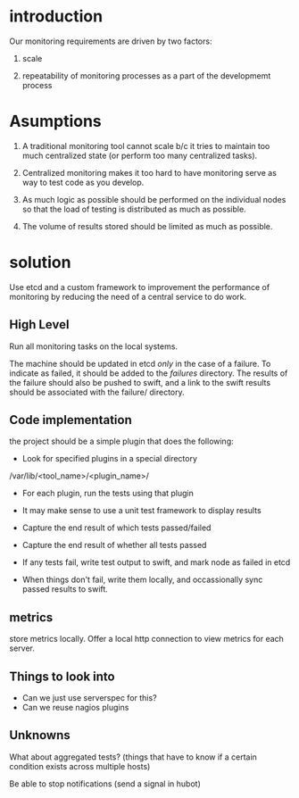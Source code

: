 # introduction

Our monitoring requirements are driven by two factors:

1. scale

2. repeatability of monitoring processes as a part of the
   developmemt process

# Asumptions

1. A traditional monitoring tool cannot scale b/c it
   tries to maintain too much centralized state (or perform
   too many centralized tasks).

2. Centralized monitoring makes it too hard to have monitoring
   serve as way to test code as you develop.

3. As much logic as possible should be performed on the individual
   nodes so that the load of testing is distributed as much as possible.

4. The volume of results stored should be limited as much as possible.

# solution

Use etcd and a custom framework to improvement the performance of
monitoring by reducing the need of a central service to do work.

## High Level

Run all monitoring tasks on the local systems.

The machine should be updated in etcd _only_ in the case of a failure.
To indicate as failed, it should be added to the _failures_ directory.
The results of the failure should also be pushed to swift, and a link
to the swift results should be associated with the failure/<node> directory.

## Code implementation

the project should be a simple plugin that does the following:

* Look for specified plugins in a special directory

/var/lib/<tool\_name>/<plugin\_name>/<tests>

* For each plugin, run the tests using that plugin

* It may make sense to use a unit test framework to display results

* Capture the end result of which tests passed/failed

* Capture the end result of whether all tests passed

* If any tests fail, write test output to swift, and mark
  node as failed in etcd

* When things don't fail, write them locally, and occassionally sync
  passed results to swift.

## metrics

store metrics locally. Offer a local http connection to view metrics for
each server.

## Things to look into

- Can we just use serverspec for this?
- Can we reuse nagios plugins

## Unknowns

What about aggregated tests? (things that have to know if a certain condition exists
across multiple hosts)

Be able to stop notifications (send a signal in hubot)
